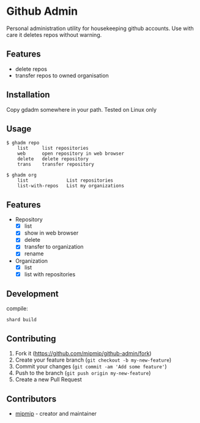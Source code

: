 # Github Admin

Personal administration utility for housekeeping github accounts. Use with care
it deletes repos without warning.

## Features

- delete repos
- transfer repos to owned organisation

## Installation

Copy gdadm somewhere in your path. Tested on Linux only

## Usage

```
$ ghadm repo
    list     list repositories
    web      open repository in web browser
    delete   delete repository
    trans    transfer repository

$ ghadm org
    list              List repositories
    list-with-repos   List my organizations
```

## Features

* Repository
  * [x] list
  * [x] show in web browser
  * [x] delete
  * [x] transfer to organization
  * [x] rename
* Organization
  * [x] list
  * [x] list with repositories

## Development

compile:

```
shard build
```

## Contributing

1. Fork it (<https://github.com/mipmip/github-admin/fork>)
2. Create your feature branch (`git checkout -b my-new-feature`)
3. Commit your changes (`git commit -am 'Add some feature'`)
4. Push to the branch (`git push origin my-new-feature`)
5. Create a new Pull Request

## Contributors

- [mipmip](https://github.com/mipmip) - creator and maintainer
